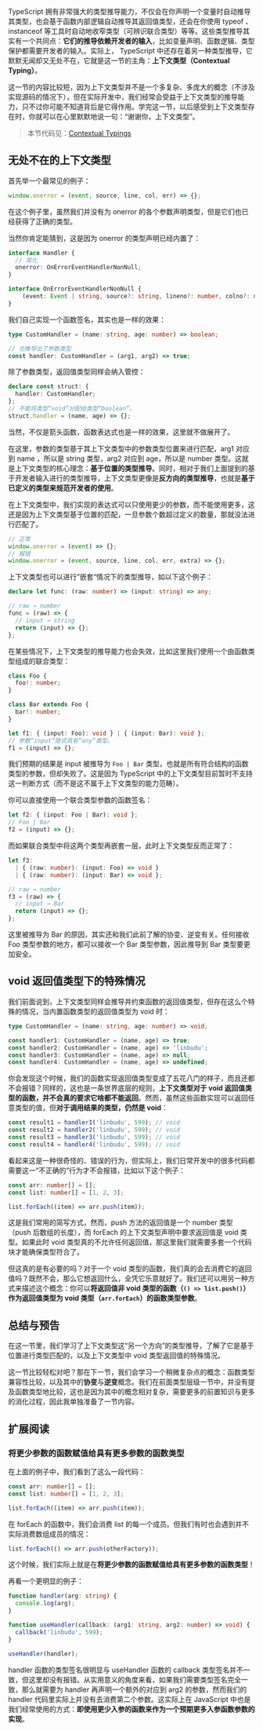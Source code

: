 TypeScript 拥有非常强大的类型推导能力，不仅会在你声明一个变量时自动推导其类型，也会基于函数内部逻辑自动推导其返回值类型，还会在你使用 typeof 、instanceof 等工具时自动地收窄类型（可辨识联合类型）等等。这些类型推导其实有一个共同点：**它们的推导依赖开发者的输入**，比如变量声明、函数逻辑、类型保护都需要开发者的输入。实际上， TypeScript 中还存在着另一种类型推导，它默默无闻却又无处不在，它就是这一节的主角：**上下文类型（Contextual Typing）**。

这一节的内容比较短，因为上下文类型并不是一个多复杂、多庞大的概念（不涉及实现源码的情况下），但在实际开发中，我们经常会受益于上下文类型的推导能力，只不过你可能不知道背后是它得作用。学完这一节，以后感受到上下文类型存在时，你就可以在心里默默地说一句：“谢谢你，上下文类型”。

> 本节代码见：[Contextual Typings](https://github.com/linbudu599/TypeScript-Tiny-Book/tree/main/packages/11-contextual-typing)

## 无处不在的上下文类型

首先举一个最常见的例子：

```typescript
window.onerror = (event, source, line, col, err) => {};
```

在这个例子里，虽然我们并没有为 onerror 的各个参数声明类型，但是它们也已经获得了正确的类型。

当然你肯定能猜到，这是因为 onerror 的类型声明已经内置了：

```typescript
interface Handler {
  // 简化
  onerror: OnErrorEventHandlerNonNull;
}

interface OnErrorEventHandlerNonNull {
    (event: Event | string, source?: string, lineno?: number, colno?: number, error?: Error): any;
}
```

我们自己实现一个函数签名，其实也是一样的效果：

```typescript
type CustomHandler = (name: string, age: number) => boolean;

// 也推导出了参数类型
const handler: CustomHandler = (arg1, arg2) => true;
```

除了参数类型，返回值类型同样会纳入管控：

```typescript
declare const struct: {
  handler: CustomHandler;
};
// 不能将类型“void”分配给类型“boolean”。
struct.handler = (name, age) => {};
```

当然，不仅是箭头函数，函数表达式也是一样的效果，这里就不做展开了。

在这里，参数的类型基于其上下文类型中的参数类型位置来进行匹配，arg1 对应到 name ，所以是 string 类型，arg2 对应到 age，所以是 number 类型。这就是上下文类型的核心理念：**基于位置的类型推导**。同时，相对于我们上面提到的基于开发者输入进行的类型推导，上下文类型更像是**反方向的类型推导**，也就是**基于已定义的类型来规范开发者的使用**。

在上下文类型中，我们实现的表达式可以只使用更少的参数，而不能使用更多，这还是因为上下文类型基于位置的匹配，一旦参数个数超过定义的数量，那就没法进行匹配了。

```typescript
// 正常
window.onerror = (event) => {};
// 报错
window.onerror = (event, source, line, col, err, extra) => {};
```

上下文类型也可以进行”嵌套“情况下的类型推导，如以下这个例子：

```typescript
declare let func: (raw: number) => (input: string) => any;

// raw → number
func = (raw) => {
  // input → string
  return (input) => {};
};
```

在某些情况下，上下文类型的推导能力也会失效，比如这里我们使用一个由函数类型组成的联合类型：

```typescript
class Foo {
  foo!: number;
}

class Bar extends Foo {
  bar!: number;
}

let f1: { (input: Foo): void } | { (input: Bar): void };
// 参数“input”隐式具有“any”类型。
f1 = (input) => {};
```

我们预期的结果是 input 被推导为 `Foo | Bar` 类型，也就是所有符合结构的函数类型的参数，但却失败了。这是因为 TypeScript 中的上下文类型目前暂时不支持这一判断方式（而不是这不属于上下文类型的能力范畴）。

你可以直接使用一个联合类型参数的函数签名：

```typescript
let f2: { (input: Foo | Bar): void };
// Foo | Bar
f2 = (input) => {};
```

而如果联合类型中将这两个类型再嵌套一层，此时上下文类型反而正常了：

```typescript
let f3:
  | { (raw: number): (input: Foo) => void }
  | { (raw: number): (input: Bar) => void };

// raw → number
f3 = (raw) => {
  // input → Bar
  return (input) => {};
};
```

这里被推导为 Bar 的原因，其实还和我们此前了解的协变、逆变有关。任何接收 Foo 类型参数的地方，都可以接收一个 Bar 类型参数，因此推导到 Bar 类型要更加安全。

## void 返回值类型下的特殊情况

我们前面说到，上下文类型同样会推导并约束函数的返回值类型，但存在这么个特殊的情况，当内置函数类型的返回值类型为 void 时：

```typescript
type CustomHandler = (name: string, age: number) => void;

const handler1: CustomHandler = (name, age) => true;
const handler2: CustomHandler = (name, age) => 'linbudu';
const handler3: CustomHandler = (name, age) => null;
const handler4: CustomHandler = (name, age) => undefined;
```

你会发现这个时候，我们的函数实现返回值类型变成了五花八门的样子，而且还都不会报错？同样的，这也是一条世界底层的规则，**上下文类型对于 void 返回值类型的函数，并不会真的要求它啥都不能返回**。然而，虽然这些函数实现可以返回任意类型的值，但**对于调用结果的类型，仍然是 void**：

```typescript
const result1 = handler1('linbudu', 599); // void
const result2 = handler2('linbudu', 599); // void
const result3 = handler3('linbudu', 599); // void
const result4 = handler4('linbudu', 599); // void
```

看起来这是一种很奇怪的、错误的行为，但实际上，我们日常开发中的很多代码都需要这一“不正确的”行为才不会报错，比如以下这个例子：

```typescript
const arr: number[] = [];
const list: number[] = [1, 2, 3];

list.forEach((item) => arr.push(item));
```

这是我们常用的简写方式，然而，push 方法的返回值是一个 number 类型（push 后数组的长度），而 forEach 的上下文类型声明中要求返回值是 void 类型。如果此时 void 类型真的不允许任何返回值，那这里我们就需要多套一个代码块才能确保类型符合了。

但这真的是有必要的吗？对于一个 void 类型的函数，我们真的会去消费它的返回值吗？既然不会，那么它想返回什么，全凭它乐意就好了。我们还可以用另一种方式来描述这个概念：你可以**将返回值非 void 类型的函数（`() => list.push()`）作为返回值类型为 void 类型（`arr.forEach`）的函数类型参数**。

## 总结与预告

在这一节里，我们学习了上下文类型这“另一个方向”的类型推导，了解了它是基于位置进行类型匹配的，以及上下文类型中 void 类型返回值的特殊情况。

这一节比较轻松对吧？那在下一节，我们会学习一个稍微复杂点的概念：函数类型兼容性比较，以及其中的**协变**与**逆变**概念。我们在前面类型层级一节中，并没有提及函数类型地比较，这也是因为其中的概念相对复杂，需要更多的前置知识与更多的消化过程，因此我单独准备了一节内容。

## 扩展阅读

### 将更少参数的函数赋值给具有更多参数的函数类型

在上面的例子中，我们看到了这么一段代码：

```typescript
const arr: number[] = [];
const list: number[] = [1, 2, 3];

list.forEach((item) => arr.push(item));
```

在 forEach 的函数中，我们会消费 list 的每一个成员。但我们有时也会遇到并不实际消费数组成员的情况：

```typescript
list.forEach(() => arr.push(otherFactory));
```

这个时候，我们实际上就是在**将更少参数的函数赋值给具有更多参数的函数类型**！

再看一个更明显的例子：

```typescript
function handler(arg: string) {
  console.log(arg);
}

function useHandler(callback: (arg1: string, arg2: number) => void) {
  callback('linbudu', 599);
}

useHandler(handler);
```

handler 函数的类型签名很明显与 useHandler 函数的 callback 类型签名并不一致，但这里却没有报错。从实用意义的角度来看，如果我们需要类型签名完全一致，那么就需要为 handler 再声明一个额外的对应到 arg2 的参数，然而我们的 handler 代码里实际上并没有去消费第二个参数。这实际上在 JavaScript 中也是我们经常使用的方式：**即使用更少入参的函数来作为一个预期更多入参函数参数的实现**。
